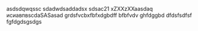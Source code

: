asdsdqwqssc
sdadwdsaddadsx
sdsac21
xZXXzXXaasdaq
исиавпвscdaSASasad
grdsfvcbxfbfxdgbdff
bfbfvdv
ghfdggbd
dfdsfsdfsf
fgfdgdsgsdgs
